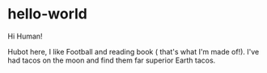 # hello-world

Hi Human!

Hubot here, I like Football and reading book ( that's what I'm made of!).
I've had tacos on the moon and find them far superior Earth tacos.

